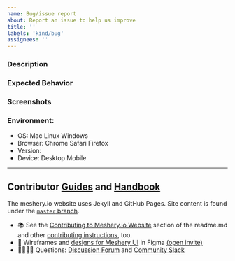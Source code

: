 ```yaml
---
name: Bug/issue report
about: Report an issue to help us improve
title: ''
labels: 'kind/bug'
assignees: ''
---
```

### Description
<!-- A brief description of the issue.-->

### Expected Behavior
<!-- A brief description of what you expected to happen.-->

### Screenshots
<!--- Add screenshots, if applicable, to help explain your problem.-->

### Environment:
 - OS: Mac Linux Windows
 - Browser: Chrome Safari Firefox
 - Version: 
 - Device: Desktop Mobile

---
## Contributor [Guides](https://docs.meshery.io/project/contributing) and [Handbook](https://meshery.io/community/handbook)

The meshery.io website uses Jekyll and GitHub Pages. Site content is found under the [`master` branch](https://github.com/meshery/meshery.io/tree/master).
- 📚 See the [Contributing to Meshery.io Website](https://github.com/meshery/meshery.io#contributing-to-the-mesheryio-website) section of the readme.md and other [contributing instructions](https://docs.meshery.io/project/contributing), too.
- 🎨 Wireframes and [designs for Meshery UI](https://www.figma.com/file/SMP3zxOjZztdOLtgN4dS2W/Meshery-UI) in Figma [(open invite)](https://www.figma.com/team_invite/redeem/qJy1c95qirjgWQODApilR9)
- 🙋🏾🙋🏼 Questions: [Discussion Forum](/community#discussion-forums) and [Community Slack](https://slack.meshery.io)
